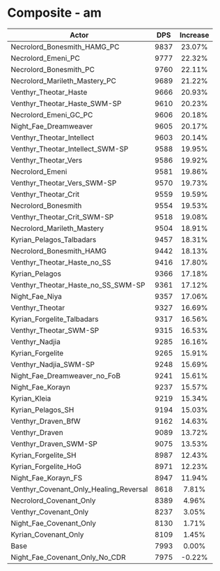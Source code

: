# Composite - am
| Actor | DPS | Increase |
|---|:---:|:---:|
|Necrolord_Bonesmith_HAMG_PC|9837|23.07%|
|Necrolord_Emeni_PC|9777|22.32%|
|Necrolord_Bonesmith_PC|9760|22.11%|
|Necrolord_Marileth_Mastery_PC|9689|21.22%|
|Venthyr_Theotar_Haste|9666|20.93%|
|Venthyr_Theotar_Haste_SWM-SP|9610|20.23%|
|Necrolord_Emeni_GC_PC|9606|20.18%|
|Night_Fae_Dreamweaver|9605|20.17%|
|Venthyr_Theotar_Intellect|9603|20.14%|
|Venthyr_Theotar_Intellect_SWM-SP|9588|19.95%|
|Venthyr_Theotar_Vers|9586|19.92%|
|Necrolord_Emeni|9581|19.86%|
|Venthyr_Theotar_Vers_SWM-SP|9570|19.73%|
|Venthyr_Theotar_Crit|9559|19.59%|
|Necrolord_Bonesmith|9554|19.53%|
|Venthyr_Theotar_Crit_SWM-SP|9518|19.08%|
|Necrolord_Marileth_Mastery|9504|18.91%|
|Kyrian_Pelagos_Talbadars|9457|18.31%|
|Necrolord_Bonesmith_HAMG|9442|18.13%|
|Venthyr_Theotar_Haste_no_SS|9416|17.80%|
|Kyrian_Pelagos|9366|17.18%|
|Venthyr_Theotar_Haste_no_SS_SWM-SP|9361|17.12%|
|Night_Fae_Niya|9357|17.06%|
|Venthyr_Theotar|9327|16.69%|
|Kyrian_Forgelite_Talbadars|9317|16.56%|
|Venthyr_Theotar_SWM-SP|9315|16.53%|
|Venthyr_Nadjia|9285|16.16%|
|Kyrian_Forgelite|9265|15.91%|
|Venthyr_Nadjia_SWM-SP|9248|15.69%|
|Night_Fae_Dreamweaver_no_FoB|9241|15.61%|
|Night_Fae_Korayn|9237|15.57%|
|Kyrian_Kleia|9219|15.34%|
|Kyrian_Pelagos_SH|9194|15.03%|
|Venthyr_Draven_BfW|9162|14.63%|
|Venthyr_Draven|9089|13.72%|
|Venthyr_Draven_SWM-SP|9075|13.53%|
|Kyrian_Forgelite_SH|8987|12.43%|
|Kyrian_Forgelite_HoG|8971|12.23%|
|Night_Fae_Korayn_FS|8947|11.94%|
|Venthyr_Covenant_Only_Healing_Reversal|8618|7.81%|
|Necrolord_Covenant_Only|8389|4.96%|
|Venthyr_Covenant_Only|8237|3.05%|
|Night_Fae_Covenant_Only|8130|1.71%|
|Kyrian_Covenant_Only|8109|1.45%|
|Base|7993|0.00%|
|Night_Fae_Covenant_Only_No_CDR|7975|-0.22%|
